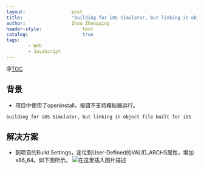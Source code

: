 ```yaml
---
layout:					post
title:					"building for iOS Simulator, but linking in object file built for iOS"
author:					Zhou Zhongqing
header-style:				text
catalog:					true
tags:
		- Web
		- JavaScript
---
```

@[TOC](目录)
## 背景
- 项目中使用了openinstall，报错不支持模拟器运行。

```
building for iOS Simulator, but linking in object file built for iOS
```

## 解决方案
- 到项目的Build Settings，定位到User-Defined的VALID_ARCHS属性，增加x86_64。如下图所示。
![在这里插入图片描述](https://i-blog.csdnimg.cn/blog_migrate/7a410ef7a5a12cbb4c499190d814d442.png)

 